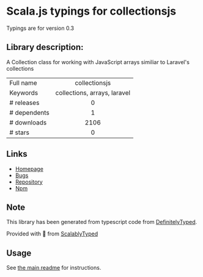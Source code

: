 
# Scala.js typings for collectionsjs

Typings are for version 0.3

## Library description:
A Collection class for working with JavaScript arrays similiar to Laravel's collections

|                    |                 |
| ------------------ | :-------------: |
| Full name          | collectionsjs |
| Keywords           | collections, arrays, laravel |
| # releases         | 0 |
| # dependents       | 1 |
| # downloads        | 2106 |
| # stars            | 0 |

## Links
- [Homepage](https://github.com/logaretm/collectionsjs#readme)
- [Bugs](https://github.com/logaretm/collectionsjs/issues)
- [Repository](https://github.com/logaretm/collectionsjs)
- [Npm](https://www.npmjs.com/package/collectionsjs)
    


## Note
This library has been generated from typescript code from [DefinitelyTyped](https://definitelytyped.org).

Provided with :purple_heart: from [ScalablyTyped](https://github.com/oyvindberg/ScalablyTyped)

## Usage
See [the main readme](../../readme.md) for instructions.


